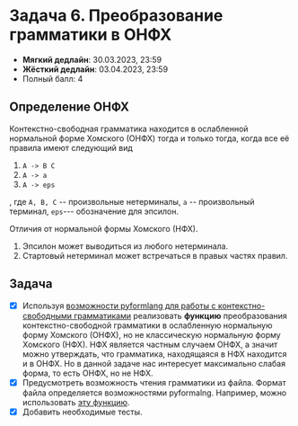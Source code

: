 # Задача 6. Преобразование грамматики в ОНФХ

* **Мягкий дедлайн**: 30.03.2023, 23:59
* **Жёсткий дедлайн**: 03.04.2023, 23:59
* Полный балл: 4

## Определение ОНФХ

Контекстно-свободная грамматика находится в ослабленной нормальной форме Хомского (ОНФХ) тогда и только тогда, когда все её правила имеют следующий вид
1. ```A -> B C```
2. ```A -> a```
3. ```A -> eps```

, где ```A, B, C``` -- произвольные нетерминалы, ```a``` -- произвольный терминал, ```eps```--- обозначение для эпсилон.

Отличия от нормальной формы Хомского (НФХ).
1. Эпсилон может выводиться из любого нетерминала.
2. Стартовый нетерминал может встречаться в правых частях правил.


## Задача

- [x] Используя [возможности pyformlang для работы с контекстно-свободными грамматиками](https://pyformlang.readthedocs.io/en/latest/modules/context_free_grammar.html) реализовать **функцию** преобразования контекстно-свободной грамматики в ослабленную нормальную форму Хомского (ОНФХ), но не классическую нормальную форму Хомского (НФХ). НФХ является частным случаем ОНФХ, а значит можно утверждать, что грамматика, находящаяся в НФХ находится и в ОНФХ. Но в данной задаче нас интересует максимально слабая форма, то есть ОНФХ, но не НФХ.
- [x] Предусмотреть возможность чтения грамматики из файла. Формат файла определяется возможностями pyformalng. Например, можно использовать [эту функцию](https://pyformlang.readthedocs.io/en/latest/modules/context_free_grammar.html#pyformlang.cfg.CFG.from_text).
- [x] Добавить необходимые тесты.

